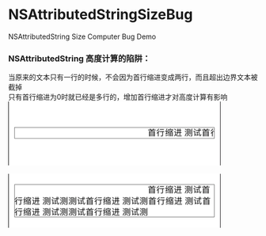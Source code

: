 # NSAttributedStringSizeBug
NSAttributedString Size Computer Bug Demo

### NSAttributedString 高度计算的陷阱：  
当原来的文本只有一行的时候，不会因为首行缩进变成两行，而且超出边界文本被截掉  
只有首行缩进为0时就已经是多行的，增加首行缩进才对高度计算有影响  
![Size1](Size1.png)  

![Size2](Size2.png)
